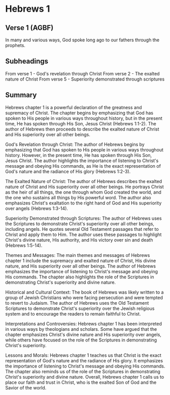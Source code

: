 # Hebrews 1

## Verse 1 (AGBF)

In many and various ways, God spoke long ago to our fathers through the prophets.

## Subheadings

From verse 1 - God's revelation through Christ
From verse 2 - The exalted nature of Christ
From verse 5 - Superiority demonstrated through scriptures

## Summary

Hebrews chapter 1 is a powerful declaration of the greatness and supremacy of Christ. The chapter begins by emphasizing that God has spoken to His people in various ways throughout history, but in the present time, He has spoken through His Son, Jesus Christ (Hebrews 1:1-2). The author of Hebrews then proceeds to describe the exalted nature of Christ and His superiority over all other beings.

God's Revelation through Christ:
The author of Hebrews begins by emphasizing that God has spoken to His people in various ways throughout history. However, in the present time, He has spoken through His Son, Jesus Christ. The author highlights the importance of listening to Christ's message and obeying His commands, as He is the exact representation of God's nature and the radiance of His glory (Hebrews 1:2-3).

The Exalted Nature of Christ:
The author of Hebrews describes the exalted nature of Christ and His superiority over all other beings. He portrays Christ as the heir of all things, the one through whom God created the world, and the one who sustains all things by His powerful word. The author also emphasizes Christ's exaltation to the right hand of God and His superiority over angels (Hebrews 1:3-14).

Superiority Demonstrated through Scriptures:
The author of Hebrews uses the Scriptures to demonstrate Christ's superiority over all other beings, including angels. He quotes several Old Testament passages that refer to Christ and apply them to Him. The author uses these passages to highlight Christ's divine nature, His authority, and His victory over sin and death (Hebrews 1:5-14).

Themes and Messages:
The main themes and messages of Hebrews chapter 1 include the supremacy and exalted nature of Christ, His divine nature, and His superiority over all other beings. The author of Hebrews emphasizes the importance of listening to Christ's message and obeying His commands. The chapter also highlights the role of the Scriptures in demonstrating Christ's superiority and divine nature.

Historical and Cultural Context:
The book of Hebrews was likely written to a group of Jewish Christians who were facing persecution and were tempted to revert to Judaism. The author of Hebrews uses the Old Testament Scriptures to demonstrate Christ's superiority over the Jewish religious system and to encourage the readers to remain faithful to Christ.

Interpretations and Controversies:
Hebrews chapter 1 has been interpreted in various ways by theologians and scholars. Some have argued that the chapter emphasizes Christ's divine nature and His superiority over angels, while others have focused on the role of the Scriptures in demonstrating Christ's superiority.

Lessons and Morals:
Hebrews chapter 1 teaches us that Christ is the exact representation of God's nature and the radiance of His glory. It emphasizes the importance of listening to Christ's message and obeying His commands. The chapter also reminds us of the role of the Scriptures in demonstrating Christ's superiority and divine nature. Overall, Hebrews chapter 1 calls us to place our faith and trust in Christ, who is the exalted Son of God and the Savior of the world.
